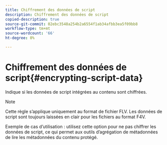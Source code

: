 ```yaml
---
title: Chiffrement des données de script
description: Chiffrement des données de script
copied-description: true
source-git-commit: 02ebc3548a254b2a6554f1ab34afbb3ea5f09bb8
workflow-type: tm+mt
source-wordcount: '66'
ht-degree: 0%

---
```


# Chiffrement des données de script{#encrypting-script-data}

Indique si les données de script intégrées au contenu sont chiffrées.

>[!NOTE]
>
>Cette règle s’applique uniquement au format de fichier FLV. Les données de script sont toujours laissées en clair pour les fichiers au format F4V.

Exemple de cas d’utilisation : utilisez cette option pour ne pas chiffrer les données de script, ce qui permet aux outils d’agrégation de métadonnées de lire les métadonnées du contenu protégé.
